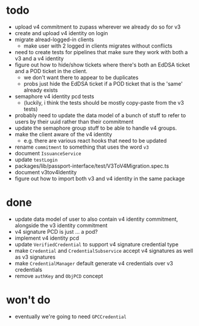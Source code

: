 # todo

- upload v4 commitment to zupass wherever we already do so for v3
- create and upload v4 identity on login
- migrate alread-logged-in clients
  - make user with 2 logged in clients migrates without conflicts
- need to create tests for pipelines that make sure they work with both a v3 and a v4 identity
- figure out how to hide/show tickets where there's both an EdDSA ticket and a POD ticket in the client.
  - we don't want there to appear to be duplicates
  - probs just hide the EdDSA ticket if a POD ticket that is the 'same' already exists
- semaphore v4 identity pcd tests
  - (luckily, i think the tests should be mostly copy-paste from the v3 tests)
- probably need to update the data model of a bunch of stuff to refer to users by their uuid rather than their commitment
- update the semaphore group stuff to be able to handle v4 groups.
- make the client aware of the v4 identity
  - e.g. there are various react hooks that need to be updated
- rename `commitment` to something that uses the word `v3`
- document `IssuanceService`
- update `testLogin`
- packages/lib/passport-interface/test/V3ToV4Migration.spec.ts
- document v3tov4Identity
- figure out how to import both v3 and v4 identity in the same package

# done

- update data model of user to also contain v4 identity commitment, alongside the v3 identity commitment
- v4 signature PCD is just ... a pod?
- implement v4 identity pcd
- update `VerifiedCredential` to support v4 signature credential type
- make `Credential` and `CredentialSubservice` accept v4 signatures as well as v3 signatures
- make `CredentialManager` default generate v4 credentials over v3 credentials
- remove `authKey` and `ObjPCD` concept

# won't do

- eventually we're going to need `GPCCredential`
